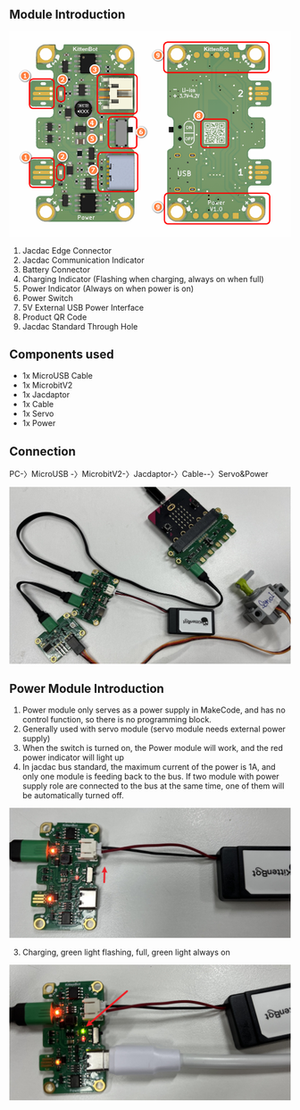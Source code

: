## Module Introduction

![image.png](1689244177802-66d6178c-35b5-427c-9b17-19a3cb9168f1.png)

1. Jacdac Edge Connector
2. Jacdac Communication Indicator
3. Battery Connector
4. Charging Indicator (Flashing when charging, always on when full)
5. Power Indicator (Always on when power is on)
6. Power Switch
7. 5V External USB Power Interface
8. Product QR Code
9. Jacdac Standard Through Hole

## Components used

- 1x MicroUSB Cable
- 1x MicrobitV2
- 1x Jacdaptor
- 1x Cable
- 1x Servo
- 1x Power

## Connection

PC-〉MicroUSB -〉MicrobitV2-〉Jacdaptor-〉Cable--〉Servo&Power

![image.png](1689237710160-dbc602b8-655f-4f4c-99e7-d0e63f59301c.png)

## Power Module Introduction

1. Power module only serves as a power supply in MakeCode, and has no control function, so there is no programming block.
2. Generally used with servo module (servo module needs external power supply)
3. When the switch is turned on, the Power module will work, and the red power indicator will light up
4. In jacdac bus standard, the maximum current of the power is 1A, and only one module is feeding back to the bus. If two module with power supply role are connected to the bus at the same time, one of them will be automatically turned off.

![image.png](1689245182988-0625b7be-bd0b-42e0-a23b-1992c95b401f.png)

3. Charging, green light flashing, full, green light always on

![image.png](1689245423196-e38f4e02-4edf-4be2-8a28-48849ad43e70.png)

